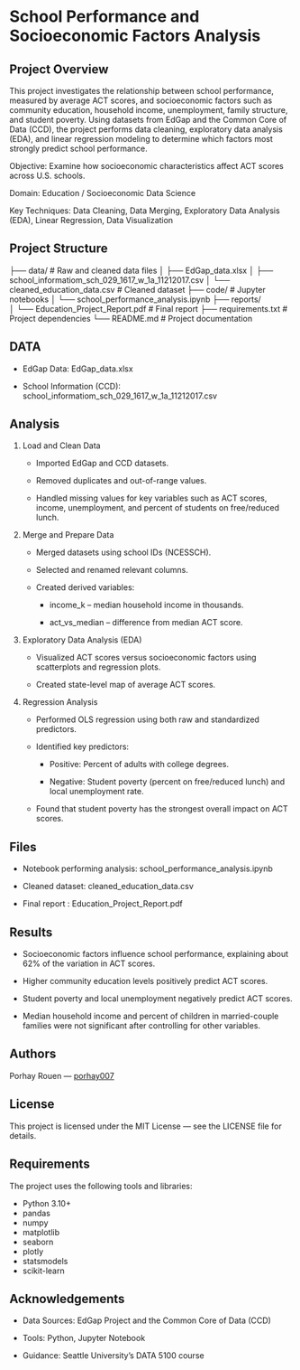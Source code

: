# School Performance and Socioeconomic Factors Analysis

## Project Overview

This project investigates the relationship between school performance, measured by average ACT scores, and socioeconomic factors such as community education, household income, unemployment, family structure, and student poverty.
Using datasets from EdGap and the Common Core of Data (CCD), the project performs data cleaning, exploratory data analysis (EDA), and linear regression modeling to determine which factors most strongly predict school performance.

Objective: Examine how socioeconomic characteristics affect ACT scores across U.S. schools.

Domain: Education / Socioeconomic Data Science

Key Techniques: Data Cleaning, Data Merging, Exploratory Data Analysis (EDA), Linear Regression, Data Visualization

## Project Structure

├── data/ # Raw and cleaned data files
│ ├── EdGap_data.xlsx
│ ├── school_informatiom_sch_029_1617_w_1a_11212017.csv
│ └── cleaned_education_data.csv # Cleaned dataset
├── code/ # Jupyter notebooks
│ └── school_performance_analysis.ipynb
├── reports/  
│ └── Education_Project_Report.pdf # Final report
├── requirements.txt # Project dependencies
└── README.md # Project documentation

## DATA

- EdGap Data: EdGap_data.xlsx

- School Information (CCD): school_informatiom_sch_029_1617_w_1a_11212017.csv

## Analysis

1. Load and Clean Data

   - Imported EdGap and CCD datasets.

   - Removed duplicates and out-of-range values.

   - Handled missing values for key variables such as ACT scores, income, unemployment, and percent of students on free/reduced lunch.

2. Merge and Prepare Data

   - Merged datasets using school IDs (NCESSCH).

   - Selected and renamed relevant columns.

   - Created derived variables:

     - income_k – median household income in thousands.

     - act_vs_median – difference from median ACT score.

3. Exploratory Data Analysis (EDA)

   - Visualized ACT scores versus socioeconomic factors using scatterplots and regression plots.

   - Created state-level map of average ACT scores.

4. Regression Analysis

   - Performed OLS regression using both raw and standardized predictors.

   - Identified key predictors:

     - Positive: Percent of adults with college degrees.

     - Negative: Student poverty (percent on free/reduced lunch) and local unemployment rate.

   - Found that student poverty has the strongest overall impact on ACT scores.

## Files

- Notebook performing analysis: school_performance_analysis.ipynb

- Cleaned dataset: cleaned_education_data.csv

- Final report : Education_Project_Report.pdf

## Results

- Socioeconomic factors influence school performance, explaining about 62% of the variation in ACT scores.

- Higher community education levels positively predict ACT scores.

- Student poverty and local unemployment negatively predict ACT scores.

- Median household income and percent of children in married-couple families were not significant after controlling for other variables.

## Authors

Porhay Rouen — [porhay007](https://github.com/porhay007)

## License

This project is licensed under the MIT License — see the LICENSE file for details.

## Requirements

The project uses the following tools and libraries:

- Python 3.10+
- pandas
- numpy
- matplotlib
- seaborn
- plotly
- statsmodels
- scikit-learn

## Acknowledgements

- Data Sources: EdGap Project and the Common Core of Data (CCD)

- Tools: Python, Jupyter Notebook

- Guidance: Seattle University’s DATA 5100 course
